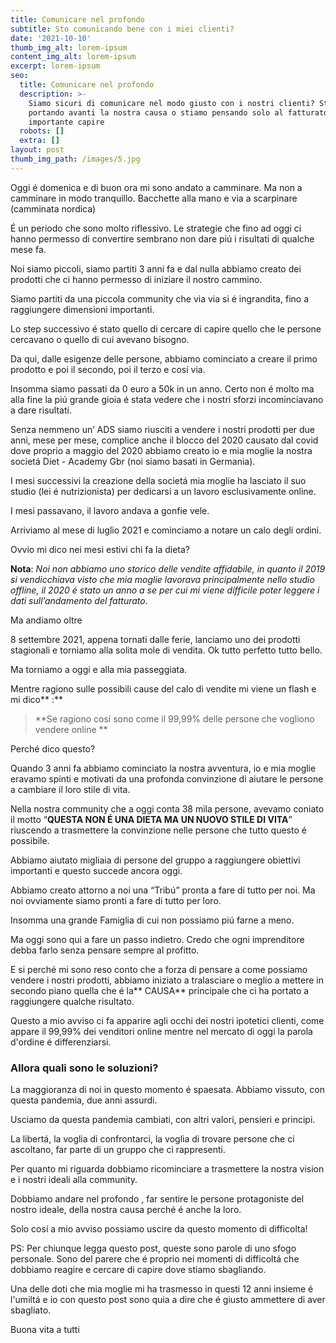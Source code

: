 ```yaml
---
title: Comunicare nel profondo
subtitle: Sto comunicando bene con i miei clienti?
date: '2021-10-10'
thumb_img_alt: lorem-ipsum
content_img_alt: lorem-ipsum
excerpt: lorem-ipsum
seo:
  title: Comunicare nel profondo
  description: >-
    Siamo sicuri di comunicare nel modo giusto con i nostri clienti? Stiamo
    portando avanti la nostra causa o stiamo pensando solo al fatturato? É
    importante capire
  robots: []
  extra: []
layout: post
thumb_img_path: /images/5.jpg
---
```

Oggi é domenica e di buon ora mi sono andato a camminare. Ma non a camminare in modo tranquillo. Bacchette alla mano e via a scarpinare (camminata nordica)

É un periodo che sono molto riflessivo. Le strategie che fino ad oggi ci hanno permesso di convertire sembrano non dare piú i risultati di qualche mese fa.

Noi siamo piccoli, siamo partiti 3 anni fa e dal nulla abbiamo creato dei prodotti che ci hanno permesso di iniziare il nostro cammino. 

Siamo partiti da una piccola community che via via si é ingrandita, fino a raggiungere dimensioni importanti. 

Lo step successivo é stato quello di cercare di capire quello che le persone cercavano o quello di cui avevano bisogno.

Da qui, dalle esigenze delle persone, abbiamo cominciato a creare il primo prodotto e poi il secondo, poi il terzo e cosí via.

Insomma siamo passati da 0 euro a 50k in un anno. Certo non é molto ma alla fine la piú grande gioia é stata vedere che i nostri sforzi incominciavano a dare risultati.

Senza nemmeno un’ ADS siamo riusciti a vendere i nostri prodotti per due anni, mese per mese, complice anche il blocco del 2020 causato dal covid dove proprio a maggio del 2020 abbiamo creato io e mia moglie la nostra societá Diet - Academy Gbr (noi siamo basati in Germania).

I mesi successivi la creazione della societá mia moglie ha lasciato il suo studio (lei é nutrizionista) per dedicarsi a un lavoro esclusivamente online. 

I mesi passavano, il lavoro andava a gonfie vele.

Arriviamo al mese di luglio 2021 e cominciamo a notare un calo degli ordini. 

Ovvio mi dico nei mesi estivi chi fa la dieta? 

**Nota**: *Noi non abbiamo uno storico delle vendite affidabile, in quanto il 2019 si vendicchiava visto che mia moglie lavorava principalmente nello studio offline, il 2020 é stato un anno a se per cui mi viene difficile poter leggere i dati sull’andamento del fatturato.*

Ma andiamo oltre

8 settembre 2021, appena tornati dalle ferie, lanciamo uno dei prodotti stagionali e torniamo alla solita mole di vendita. Ok tutto perfetto tutto bello. 

Ma torniamo a oggi e alla mia passeggiata.

Mentre ragiono sulle possibili cause del calo di vendite mi viene un flash e mi dico\*\* :\*\*

> \*\*Se ragiono cosí sono come il 99,99% delle persone che vogliono vendere online \*\*

Perché dico questo? 

Quando 3 anni fa abbiamo cominciato la nostra avventura, io e mia moglie eravamo spinti e motivati da una profonda convinzione di aiutare le persone a cambiare il loro stile di vita.

Nella nostra community che a oggi conta 38 mila persone, avevamo coniato il motto “**QUESTA NON É UNA DIETA MA UN NUOVO STILE DI VITA**” riuscendo a trasmettere la convinzione nelle persone che tutto questo é possibile. 

Abbiamo aiutato migliaia di persone del gruppo a raggiungere obiettivi importanti e questo succede ancora oggi.

Abbiamo creato attorno a noi una “Tribú” pronta a fare di tutto per noi. Ma noi ovviamente siamo pronti a fare di tutto per loro.

Insomma una grande Famiglia di cui non possiamo piú farne a meno.

Ma oggi sono qui a fare un passo indietro. Credo che ogni imprenditore debba farlo senza pensare sempre al profitto.

E si perché mi sono reso conto che a forza di pensare a come possiamo vendere i nostri prodotti, abbiamo iniziato a tralasciare o meglio a mettere in secondo piano quella che é la** CAUSA** principale che ci ha portato a raggiungere qualche risultato.  

Questo a mio avviso ci fa apparire agli occhi dei nostri ipotetici clienti, come appare il 99,99% dei venditori online mentre nel mercato di oggi la parola d'ordine é differenziarsi.

### Allora quali sono le soluzioni?

La maggioranza di noi in questo momento é spaesata. Abbiamo vissuto, con questa pandemia, due anni assurdi.

Usciamo da questa pandemia cambiati, con altri valori, pensieri e principi. 

La libertá, la voglia di confrontarci, la voglia di trovare persone che ci ascoltano, far parte di un gruppo che ci rappresenti.

Per quanto mi riguarda dobbiamo ricominciare a trasmettere la nostra vision e i nostri ideali alla community.

Dobbiamo andare nel profondo , far sentire le persone protagoniste del nostro ideale, della nostra causa perché é anche la loro.

Solo cosí a mio avviso possiamo uscire da questo momento di difficolta! 

PS: Per chiunque legga questo post, queste sono parole di uno sfogo personale. Sono del parere che é proprio nei momenti di difficoltá che dobbiamo reagire e cercare di capire dove stiamo sbagliando. 

Una delle doti che mia moglie mi ha trasmesso in questi 12 anni insieme é l'umiltá e io con questo post sono quia a dire che é giusto ammettere di aver sbagliato.



Buona vita a tutti
